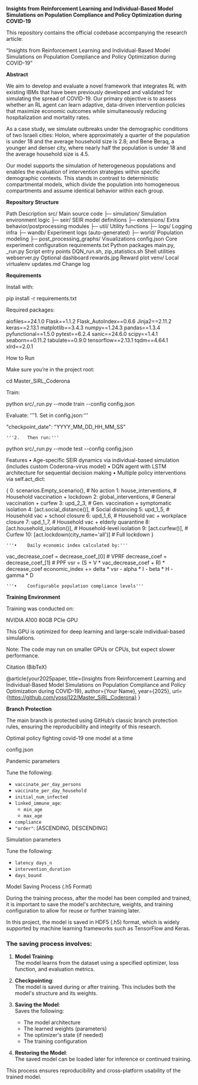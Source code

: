 **Insights from Reinforcement Learning and Individual-Based Model Simulations on Population Compliance and Policy Optimization during COVID-19**

This repository contains the official codebase accompanying the research article:

“Insights from Reinforcement Learning and Individual-Based Model Simulations on Population Compliance and Policy Optimization during COVID-19”

**Abstract**

We aim to develop and evaluate a novel framework that integrates RL with existing IBMs that have been previously developed and validated for simulating the spread of COVID-19.
Our primary objective is to assess whether an RL agent can learn adaptive, data-driven intervention policies that maximize economic outcomes while simultaneously reducing hospitalization and mortality rates.

As a case study, we simulate outbreaks under the demographic conditions of two Israeli cities:
Holon, where approximately a quarter of the population is under 18 and the average household size is 2.8; and
Bene Beraq, a younger and denser city, where nearly half the population is under 18 and the average household size is 4.5.

Our model supports the simulation of heterogeneous populations and enables the evaluation of intervention strategies within specific demographic contexts. This stands in contrast to deterministic compartmental models, which divide the population into homogeneous compartments and assume identical behavior within each group.

**Repository Structure**

Path	Description
src/	Main source code
├─ simulation/	Simulation environment logic
├─ seir/	SEIR model definitions
├─ extensions/	Extra behavior/postprocessing modules
├─ util/	Utility functions
├─ logs/	Logging infra
├─ wandb/	Experiment logs (auto-generated)
├─ world/	Population modeling
├─ post_processing_graphs/	Visualizations
config.json	Core experiment configuration
requirements.txt	Python packages
main.py, _run.py	Script entry points
DQN_run.sh, zip_statistics.sh	Shell utilities
webserver.py	Optional dashboard
rewards.jpg	Reward plot
venv/	Local virtualenv
updates.md	Change log

**Requirements**

Install with:

pip install -r requirements.txt

Required packages:

aiofiles==24.1.0
Flask==1.1.2
Flask_AutoIndex==0.6.6
Jinja2==2.11.2
keras==2.13.1
matplotlib==3.4.3
numpy==1.24.3
pandas==1.3.4
pyfunctional==1.5.0
pytest==6.2.4
sanic==24.6.0
scipy==1.4.1
seaborn==0.11.2
tabulate==0.9.0
tensorflow==2.13.1
tqdm==4.64.1
xlrd==2.0.1



How to Run

Make sure you’re in the project root:

cd Master_SiRL_Coderona

Train:

python src/_run.py --mode train --config config.json

Evaluate:
	'''1.	Set in config.json:'''

"checkpoint_date": "YYYY_MM_DD_HH_MM_SS"

	'''2.	Then run:'''

python src/_run.py --mode test --config config.json



Features
	•	Age-specific SEIR dynamics via individual-based simulation (includes custom Coderona-virus model)
	•	DQN agent with LSTM architecture for sequential decision making
	•	Multiple policy interventions via self.act_dict:

{
  0: scenarios.Empty_scenario(),          # No action
  1: house_interventions,                 # Household vaccination + lockdown
  2: global_interventions,                # General vaccination + curfew
  3: upd_2_3,                             # Gen. vaccination + symptomatic isolation
  4: [act.social_distance()],            # Social distancing
  5: upd_1_5,                             # Household vac + school closure
  6: upd_1_6,                             # Household vac + workplace closure
  7: upd_1_7,                             # Household vac + elderly quarantine
  8: [act.household_isolation()],        # Household-level isolation
  9: [act.curfew()],                      # Curfew
  10: [act.lockdown(city_name='all')]    # Full lockdown
}

	'''•	Daily economic index calculated by:'''

vac_decrease_coef = decrease_coef_[0]  # VPRF
decrease_coef = decrease_coef_[1]      # PPF
vsr = (S + V * vac_decrease_coef + R) * decrease_coef
economic_index += delta * vsr - alpha * I - beta * H - gamma * D

	'''•	Configurable population compliance levels'''



**Training Environment**

Training was conducted on:

NVIDIA A100 80GB PCIe GPU

This GPU is optimized for deep learning and large-scale individual-based simulations.

Note: The code may run on smaller GPUs or CPUs, but expect slower performance.


Citation (BibTeX)

@article{your2025paper,
  title={Insights from Reinforcement Learning and Individual-Based Model Simulations on Population Compliance and Policy Optimization during COVID-19},
  author={Your Name},
  year={2025},
  url={https://github.com/yossi122/Master_SiRL_Coderona}
}

**Branch Protection**

The main branch is protected using GitHub’s classic branch protection rules, ensuring the reproducibility and integrity of this research.

Optimal policy fighting covid-19 one model at a time

config.json

Pandemic parameters

Tune the following:
- `vaccinate_per_day_persons`
- `vaccinate_per_day_household`
- `initial_num_infected`
- `linked_immune_age`:
  - `min_age`
  - `max_age`
- `compliance`
- `"order"`: [ASCENDING, DESCENDING]

Simulation parameters

Tune the following:
- `latency days_n`
- `intervention_duration`
- `days_bound`

Model Saving Process (.h5 Format)

During the training process, after the model has been compiled and trained, it is important to save the model's architecture, weights, and training configuration to allow for reuse or further training later.

In this project, the model is saved in HDF5 (.h5) format, which is widely supported by machine learning frameworks such as TensorFlow and Keras.

### The saving process involves:

1. **Model Training**:  
   The model learns from the dataset using a specified optimizer, loss function, and evaluation metrics.

2. **Checkpointing**:  
   The model is saved during or after training. This includes both the model's structure and its weights.

3. **Saving the Model**:  
   Saves the following:
   - The model architecture
   - The learned weights (parameters)
   - The optimizer's state (if needed)
   - The training configuration

4. **Restoring the Model**:  
   The saved model can be loaded later for inference or continued training.

This process ensures reproducibility and cross-platform usability of the trained model.


